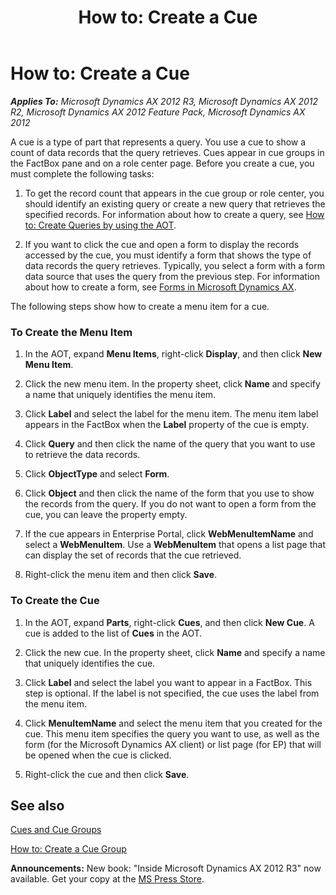 ﻿---
title: 'How to: Create a Cue'
TOCTitle: 'How to: Create a Cue'
ms:assetid: 95711170-92b1-46df-93a8-666850c5366d
ms:mtpsurl: https://msdn.microsoft.com/en-us/library/Gg841851(v=AX.60)
ms:contentKeyID: 35247628
ms.date: 05/18/2015
mtps_version: v=AX.60
---

# How to: Create a Cue 


_**Applies To:** Microsoft Dynamics AX 2012 R3, Microsoft Dynamics AX 2012 R2, Microsoft Dynamics AX 2012 Feature Pack, Microsoft Dynamics AX 2012_

A cue is a type of part that represents a query. You use a cue to show a count of data records that the query retrieves. Cues appear in cue groups in the FactBox pane and on a role center page. Before you create a cue, you must complete the following tasks:

1.  To get the record count that appears in the cue group or role center, you should identify an existing query or create a new query that retrieves the specified records. For information about how to create a query, see [How to: Create Queries by using the AOT](how-to-create-queries-by-using-the-aot.md).

2.  If you want to click the cue and open a form to display the records accessed by the cue, you must identify a form that shows the type of data records the query retrieves. Typically, you select a form with a form data source that uses the query from the previous step. For information about how to create a form, see [Forms in Microsoft Dynamics AX](forms-in-microsoft-dynamics-ax.md).

The following steps show how to create a menu item for a cue.

### To Create the Menu Item

1.  In the AOT, expand **Menu Items**, right-click **Display**, and then click **New Menu Item**.

2.  Click the new menu item. In the property sheet, click **Name** and specify a name that uniquely identifies the menu item.

3.  Click **Label** and select the label for the menu item. The menu item label appears in the FactBox when the **Label** property of the cue is empty.

4.  Click **Query** and then click the name of the query that you want to use to retrieve the data records.

5.  Click **ObjectType** and select **Form**.

6.  Click **Object** and then click the name of the form that you use to show the records from the query. If you do not want to open a form from the cue, you can leave the property empty.

7.  If the cue appears in Enterprise Portal, click **WebMenuItemName** and select a **WebMenuItem**. Use a **WebMenuItem** that opens a list page that can display the set of records that the cue retrieved.

8.  Right-click the menu item and then click **Save**.

### To Create the Cue

1.  In the AOT, expand **Parts**, right-click **Cues**, and then click **New Cue**. A cue is added to the list of **Cues** in the AOT.

2.  Click the new cue. In the property sheet, click **Name** and specify a name that uniquely identifies the cue.

3.  Click **Label** and select the label you want to appear in a FactBox. This step is optional. If the label is not specified, the cue uses the label from the menu item.

4.  Click **MenuItemName** and select the menu item that you created for the cue. This menu item specifies the query you want to use, as well as the form (for the Microsoft Dynamics AX client) or list page (for EP) that will be opened when the cue is clicked.

5.  Right-click the cue and then click **Save**.

## See also

[Cues and Cue Groups](cues-and-cue-groups.md)

[How to: Create a Cue Group](how-to-create-a-cue-group.md)

  
**Announcements:** New book: "Inside Microsoft Dynamics AX 2012 R3" now available. Get your copy at the [MS Press Store](https://www.microsoftpressstore.com/store/inside-microsoft-dynamics-ax-2012-r3-9780735685109).

